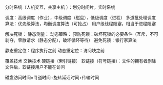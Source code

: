 分时系统（人机交互，共享主机 ）：划分时间片，实时系统

调度：高级调度（作业），中级调度（磁盘），低级调度（进程）
多道批处理调度算法：优先级算法，均衡调度算法（可抢占）
用户级线程阻塞，相当于进程阻塞

解决死锁：
	静态测量：
	动态策略：
	预防死锁：破坏死锁的必要条件（互斥，不可剥夺，零散请求（静态分配），破坏循环等待）
	避免死锁：银行家算法

静态重定位：程序执行之前
动态重定位：访问块之前

覆盖技术
交换技术 
硬链接（索引链接）
软链接（符号链接）：文件的拥有者删除文件后，软链接用户不能在访问

磁盘访问时间=寻道时间+旋转延迟时间+传输时间
